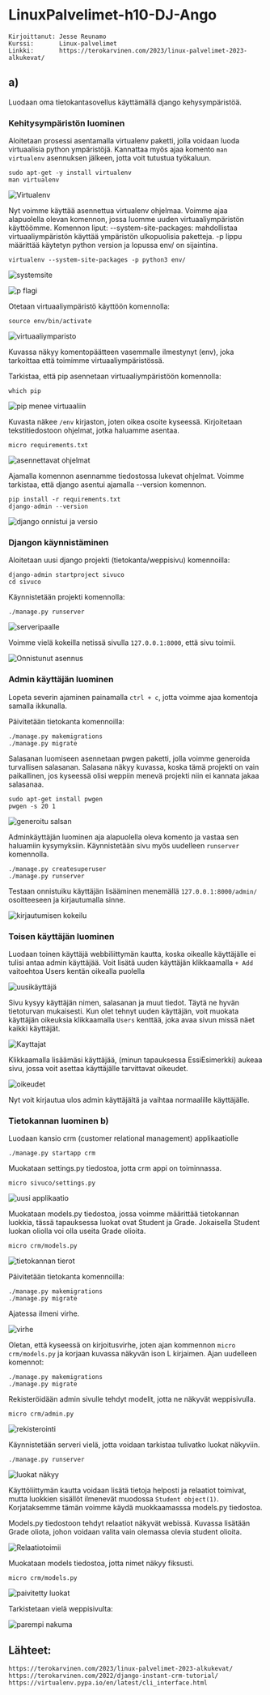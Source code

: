 # LinuxPalvelimet-h10-DJ-Ango
    Kirjoittanut: Jesse Reunamo
    Kurssi:       Linux-palvelimet
    Linkki:       https://terokarvinen.com/2023/linux-palvelimet-2023-alkukevat/

## a)
Luodaan oma tietokantasovellus käyttämällä django kehysympäristöä.

### Kehitysympäristön luominen
Aloitetaan prosessi asentamalla virtualenv paketti, jolla voidaan luoda virtuaalisia python ympäristöjä. Kannattaa myös ajaa komento `man virtualenv` asennuksen jälkeen, jotta voit tutustua työkaluun.

    sudo apt-get -y install virtualenv
    man virtualenv

![Virtualenv](https://user-images.githubusercontent.com/112503770/221422648-8e97f427-cdea-4dc9-9b06-95afeb6e3957.png)


Nyt voimme käyttää asennettua virtualenv ohjelmaa. Voimme ajaa alapuolella olevan komennon, jossa luomme uuden virtuaaliympäristön käyttöömme. Komennon liput: --system-site-packages: mahdollistaa virtuaaliympäristön käyttää ympäristön ulkopuolisia paketteja.  -p lippu määrittää käytetyn python version ja lopussa env/ on sijaintina. 

    virtualenv --system-site-packages -p python3 env/
    
![systemsite](https://user-images.githubusercontent.com/112503770/221422633-8c312bcf-d9ae-4ef9-b81b-b7694496dfee.png)

![p flagi](https://user-images.githubusercontent.com/112503770/221422636-d83a8019-f674-45dd-9afe-7260fa6459a4.png)


Otetaan virtuaaliympäristö käyttöön komennolla:

    source env/bin/activate
    
![virtuaaliymparisto](https://user-images.githubusercontent.com/112503770/221422684-b5a978b6-ded8-4411-9d0e-6e048a9b3fb4.png)

Kuvassa näkyy komentopäätteen vasemmalle ilmestynyt (env), joka tarkoittaa että toimimme virtuaaliympäristössä.

Tarkistaa, että pip asennetaan virtuaaliympäristöön komennolla:

    which pip
    
![pip menee virtuaaliin](https://user-images.githubusercontent.com/112503770/221422736-f58d1401-bd3e-42b6-a0cc-2398e4782412.png)

Kuvasta näkee `/env` kirjaston, joten oikea osoite kyseessä. Kirjoitetaan tekstitiedostoon ohjelmat, jotka haluamme asentaa.

    micro requirements.txt
    
![asennettavat ohjelmat](https://user-images.githubusercontent.com/112503770/221422797-edf291f6-4050-4c3a-a137-543a3730884a.png)
   
Ajamalla komennon asennamme tiedostossa lukevat ohjelmat. Voimme tarkistaa, että django asentui ajamalla --version komennon.

    pip install -r requirements.txt
    django-admin --version
    
![django onnistui ja versio](https://user-images.githubusercontent.com/112503770/221422767-619086f1-5dd1-4afe-b964-26e6df8a8cc8.png)

### Djangon käynnistäminen  
Aloitetaan uusi django projekti (tietokanta/weppisivu) komennoilla:

    django-admin startproject sivuco
    cd sivuco
    
Käynnistetään projekti komennolla:

    ./manage.py runserver
    
![serveripaalle](https://user-images.githubusercontent.com/112503770/221422903-9e2a1039-18c2-4e36-bc8c-2ea3647eb6d0.png)

Voimme vielä kokeilla netissä sivulla `127.0.0.1:8000`, että sivu toimii.

![Onnistunut asennus](https://user-images.githubusercontent.com/112503770/221423730-a99205fc-1639-4427-84de-4dde215bdbc9.png)

 ### Admin käyttäjän luominen
Lopeta severin ajaminen painamalla `ctrl + c`, jotta voimme ajaa komentoja samalla ikkunalla.

Päivitetään tietokanta komennoilla:

    ./manage.py makemigrations
    ./manage.py migrate

Salasanan luomiseen asennetaan pwgen paketti, jolla voimme generoida turvallisen salasanan. Salasana näkyy kuvassa, koska tämä projekti on vain paikallinen, jos kyseessä olisi weppiin menevä projekti niin ei kannata jakaa salasanaa.

    sudo apt-get install pwgen
    pwgen -s 20 1
    
![generoitu salsan](https://user-images.githubusercontent.com/112503770/221422923-6a572ac7-f708-4181-be1e-5a67ae299b32.png)
  
Adminkäyttäjän luominen aja alapuolella oleva komento ja vastaa sen haluamiin kysymyksiin. Käynnistetään sivu myös uudelleen `runserver` komennolla.

    ./manage.py createsuperuser
    ./manage.py runserver
    
Testaan onnistuiku käyttäjän lisääminen menemällä `127.0.0.1:8000/admin/` osoitteeseen ja kirjautumalla sinne.

![kirjautumisen kokeilu](https://user-images.githubusercontent.com/112503770/221422990-ad539c87-7636-40f2-8f8e-ea5a32d9480d.png)

### Toisen käyttäjän luominen

Luodaan toinen käyttäjä webbiliittymän kautta, koska oikealle käyttäjälle ei tulisi antaa admin käyttäjää. Voit lisätä uuden käyttäjän klikkaamalla `+ Add` vaitoehtoa Users kentän oikealla puolella

![uusikäyttäjä](https://user-images.githubusercontent.com/112503770/221423841-c448e607-791a-4a8c-bb8b-d34b21559d03.png)

Sivu kysyy käyttäjän nimen, salasanan ja muut tiedot. Täytä ne hyvän tietoturvan mukaisesti. Kun olet tehnyt uuden käyttäjän, voit muokata käyttäjän oikeuksia klikkaamalla `Users` kenttää, joka avaa sivun missä näet kaikki käyttäjät.

![Kayttajat](https://user-images.githubusercontent.com/112503770/221423045-ceff6bdf-d15b-4c75-bdeb-49e1965f6773.png)

Klikkaamalla lisäämäsi käyttäjää, (minun tapauksessa EssiEsimerkki) aukeaa sivu, jossa voit asettaa käyttäjälle tarvittavat oikeudet. 

![oikeudet](https://user-images.githubusercontent.com/112503770/221423022-8e106238-9a92-44d8-bec8-6f16e11e3170.png)

Nyt voit kirjautua ulos admin käyttäjältä ja vaihtaa normaalille käyttäjälle.

### Tietokannan luominen b)
Luodaan kansio crm (customer relational management) applikaatiolle

    ./manage.py startapp crm

Muokataan settings.py tiedostoa, jotta crm appi on toiminnassa.

    micro sivuco/settings.py
    
![uusi applikaatio](https://user-images.githubusercontent.com/112503770/221423064-3e4c8768-4214-4fa3-ada6-e5e2e2f6772f.png)

Muokataan models.py tiedostoa, jossa voimme määrittää tietokannan luokkia, tässä tapauksessa luokat ovat Student ja Grade. Jokaisella Student luokan oliolla voi olla useita Grade olioita. 

    micro crm/models.py

![tietokannan tierot](https://user-images.githubusercontent.com/112503770/221423158-6f8f3005-c2d2-4ce0-8050-97cfd2771d01.png)

Päivitetään tietokanta komennoilla:

    ./manage.py makemigrations
    ./manage.py migrate
    
Ajatessa ilmeni virhe.

![virhe](https://user-images.githubusercontent.com/112503770/221423076-841735c5-9c78-4004-8a29-971a2e16728c.png)

Oletan, että kyseessä on kirjoitusvirhe, joten ajan kommennon `micro crm/models.py` ja korjaan kuvassa näkyvän ison L kirjaimen. Ajan uudelleen komennot:
    
    ./manage.py makemigrations
    ./manage.py migrate

Rekisteröidään admin sivulle tehdyt modelit, jotta ne näkyvät weppisivulla.

    micro crm/admin.py
    
![rekisterointi](https://user-images.githubusercontent.com/112503770/221423122-a12035dd-36c5-4cf6-9493-c8aa3ec9c99b.png)


Käynnistetään serveri vielä, jotta voidaan tarkistaa tulivatko luokat näkyviin.
    
    ./manage.py runserver
    
![luokat näkyy](https://user-images.githubusercontent.com/112503770/221423244-90d1e98b-a4c6-46bf-ad70-540dca22c25d.png)

Käyttöliittymän kautta voidaan lisätä tietoja helposti ja relaatiot toimivat, mutta luokkien sisällöt ilmenevät muodossa `Student object(1)`. Korjataksemme tämän voimme käydä muokkaamasssa models.py tiedostoa.

Models.py tiedostoon tehdyt relaatiot näkyvät webissä. Kuvassa lisätään Grade oliota, johon voidaan valita vain olemassa olevia student olioita.

![Relaatiotoimii](https://user-images.githubusercontent.com/112503770/221423253-8edf7c61-4193-4b23-8e60-d686607679b7.png)

Muokataan models tiedostoa, jotta nimet näkyy fiksusti.

    micro crm/models.py
    
![paivitetty luokat](https://user-images.githubusercontent.com/112503770/221423288-5f756c98-4936-4ecc-a594-32c4fd360f6f.png)

Tarkistetaan vielä weppisivulta:

![parempi nakuma](https://user-images.githubusercontent.com/112503770/221423302-98437166-17bc-498f-9269-c61c5512ebb7.png)

## Lähteet:

    https://terokarvinen.com/2023/linux-palvelimet-2023-alkukevat/
    https://terokarvinen.com/2022/django-instant-crm-tutorial/
    https://virtualenv.pypa.io/en/latest/cli_interface.html
